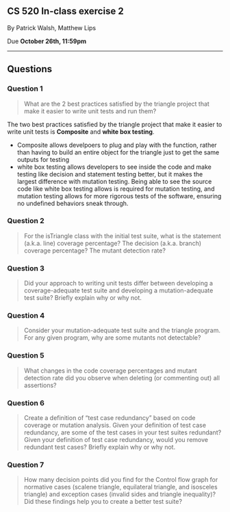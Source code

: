 ## CS 520 In-class exercise 2

By Patrick Walsh, Matthew Lips

Due **October 26th, 11:59pm**

---

## Questions

### Question 1
> What are the 2 best practices satisfied by the triangle project that make it easier to write unit tests and run them?

The two best practices satisfied by the triangle project that make it easier to write unit tests is **Composite** and **white box testing**.
- Composite allows develpoers to plug and play with the function, rather than having to build an entire object for the triangle just to get the same outputs for testing
- white box testing allows developers to see inside the code and make testing like decision and statement testing better, but it makes the largest difference with mutation testing. Being able to see the source code like white box testing allows is required for mutation testing, and mutation testing allows for more rigorous tests of the software, ensuring no undefined behaviors sneak through.

### Question 2
> For the isTriangle class with the initial test suite, what is the statement (a.k.a. line) coverage percentage? The decision (a.k.a. branch) coverage percentage? The mutant detection rate?

### Question 3
> Did your approach to writing unit tests differ between developing a coverage-adequate test suite and developing a mutation-adequate test suite? Briefly explain why or why not.

### Question 4
> Consider your mutation-adequate test suite and the triangle program. For any given program, why are some mutants not detectable?

### Question 5
> What changes in the code coverage percentages and mutant detection rate did you observe when deleting (or commenting out) all assertions?

### Question 6
> Create a definition of “test case redundancy” based on code coverage or mutation analysis. Given your definition of test case redundancy, are some of the test cases in your test suites redundant? Given your definition of test case redundancy, would you remove redundant test cases? Briefly explain why or why not.

### Question 7
> How many decision points did you find for the Control flow graph for normative cases (scalene triangle, equilateral triangle, and isosceles triangle) and exception cases (invalid sides and triangle inequality)? Did these findings help you to create a better test suite?